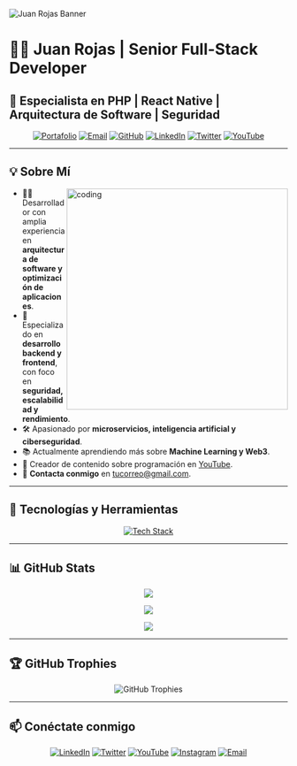 ![Juan Rojas Banner](https://github.com/TU-USUARIO/TU-REPO/blob/main/banner.png)

# 👨‍💻 Juan Rojas | Senior Full-Stack Developer  

## 🚀 Especialista en PHP | React Native | Arquitectura de Software | Seguridad  

<p align="center">
  <a href="https://tu-portafolio.com" target="_blank"><img src="https://img.icons8.com/bubbles/50/000000/web.png" alt="Portafolio"/></a>
  <a href="mailto:tucorreo@gmail.com" target="_blank"><img src="https://img.icons8.com/bubbles/50/000000/gmail.png" alt="Email"/></a>
  <a href="https://github.com/TU-USUARIO" target="_blank"><img src="https://img.icons8.com/bubbles/50/000000/github.png" alt="GitHub"/></a>
  <a href="https://www.linkedin.com/in/tuperfil" target="_blank"><img src="https://img.icons8.com/bubbles/50/000000/linkedin.png" alt="LinkedIn"/></a>
  <a href="https://twitter.com/TU-USUARIO" target="_blank"><img src="https://img.icons8.com/bubbles/50/000000/twitter.png" alt="Twitter"/></a>
  <a href="https://www.youtube.com/@tu-canal" target="_blank"><img src="https://img.icons8.com/bubbles/50/000000/youtube.png" alt="YouTube"/></a>
</p>

---

## 💡 Sobre Mí  
<img align="right" alt="coding" width="400" src="https://cdn.dribbble.com/users/2131993/screenshots/4948736/media/45dceb640723d72436c427add7966cf8.gif">  

- 👨‍💻 Desarrollador con amplia experiencia en **arquitectura de software y optimización de aplicaciones**.  
- 🎯 Especializado en **desarrollo backend y frontend**, con foco en **seguridad, escalabilidad y rendimiento**.  
- 🛠️ Apasionado por **microservicios, inteligencia artificial y ciberseguridad**.  
- 📚 Actualmente aprendiendo más sobre **Machine Learning y Web3**.  
- 🎥 Creador de contenido sobre programación en [YouTube](https://www.youtube.com/@tu-canal).  
- 📩 **Contacta conmigo** en [tucorreo@gmail.com](mailto:tucorreo@gmail.com).  

---

## 🔧 Tecnologías y Herramientas  
<p align="center">
<a href="https://skillicons.dev">
<img src="https://skillicons.dev/icons?i=php,laravel,react,reactnative,js,ts,nodejs,express,mysql,postgres,mongodb,docker,kubernetes,aws,azure,linux,git,github,gitlab,figma&theme=dark&perline=8" alt="Tech Stack" />
</a>
</p>

---

## 📊 GitHub Stats  
<p align="center">
  <img src="https://github-readme-stats.vercel.app/api/top-langs/?username=TU-USUARIO&theme=dark&hide_border=false&layout=compact"/>
</p>

<p align="center">
  <img src="https://github-readme-stats.vercel.app/api?username=TU-USUARIO&theme=dark&hide_border=false&include_all_commits=true&count_private=true"/>
</p>

<p align="center">
  <img src="https://github-readme-streak-stats.herokuapp.com/?user=TU-USUARIO&theme=dark&hide_border=false"/>
</p>

---

## 🏆 GitHub Trophies  
<p align="center"> 
  <img src="https://github-profile-trophy.vercel.app/?username=TU-USUARIO&theme=radical&no-frame=false&no-bg=true&margin-w=6" alt="GitHub Trophies"/>
</p>

---

## 📫 Conéctate conmigo  
<p align="center">
  <a href="https://linkedin.com/in/tuperfil" target="_blank"><img src="https://img.icons8.com/fluency/48/000000/linkedin.png" alt="LinkedIn"/></a>
  <a href="https://twitter.com/TU-USUARIO" target="_blank"><img src="https://img.icons8.com/fluency/48/000000/twitter.png" alt="Twitter"/></a>
  <a href="https://www.youtube.com/@tu-canal" target="_blank"><img src="https://img.icons8.com/fluency/48/000000/youtube.png" alt="YouTube"/></a>
  <a href="https://instagram.com/TU-USUARIO" target="_blank"><img src="https://img.icons8.com/fluency/48/000000/instagram-new.png" alt="Instagram"/></a>
  <a href="mailto:tucorreo@gmail.com" target="_blank"><img src="https://img.icons8.com/fluency/48/000000/apple-mail.png" alt="Email"/></a>
</p>